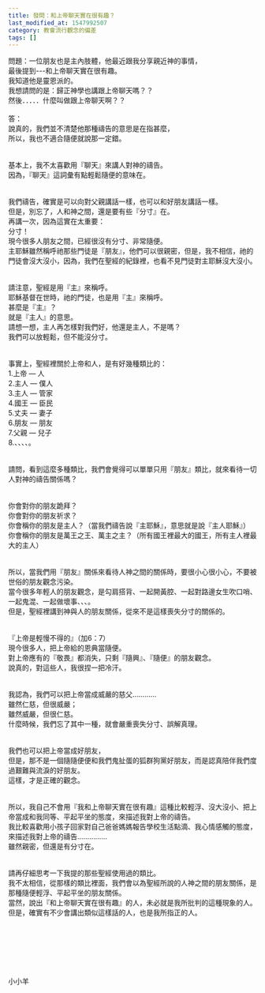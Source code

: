 ```yaml
---
title: 發問：和上帝聊天實在很有趣？
last_modified_at: 1547992507
category: 教會流行觀念的偏差
tags: []
---
```


問題：一位朋友也是主內肢體，他最近跟我分享親近神的事情，<br>最後提到---和上帝聊天實在很有趣。<br>我知道他是靈恩派的。<br>我想請問的是：歸正神學也講跟上帝聊天嗎？？<br>然後．．．．．什麼叫做跟上帝聊天啊？？<br><!--more--><br>答：<br>說真的，我們並不清楚他那種禱告的意思是在指甚麼，<br>所以，我也不適合隨便就說那一定錯。<br><br> <br>基本上，我不太喜歡用『聊天』來講人對神的禱告。<br>因為，『聊天』這詞彙有點輕鬆隨便的意味在。<br><br> <br>我們禱告，確實是可以向對父親講話一樣，也可以和好朋友講話一樣。<br>但是，別忘了，人和神之間，還是要有些『分寸』在。<br>再講一次，因為這實在太重要：<br>分寸！<br>現今很多人朋友之間，已經很沒有分寸、非常隨便。<br>主耶穌雖然稱呼祂那些門徒是『朋友』，他們可以很親密，但是，我不相信，祂的門徒會沒大沒小，因為，我們在聖經的紀錄裡，也看不見門徒對主耶穌沒大沒小。<br><br> <br>請注意，聖經是用『主』來稱呼。<br>耶穌基督在世時，祂的門徒，也是用『主』來稱呼。<br>甚麼是『主』？<br>就是『主人』的意思。<br>請想一想，主人再怎樣對我們好，他還是主人，不是嗎？<br>我們可以放輕鬆，但不能沒分寸。<br><br> <br>事實上，聖經裡關於上帝和人，是有好幾種類比的：<br>1.上帝 — 人<br>2.主人 — 僕人<br>3.主人 — 管家<br>4.國王 — 臣民<br>5.丈夫 — 妻子<br>6.朋友 — 朋友<br>7.父親 — 兒子<br>8.、、、、。<br> <br><br>請問，看到這麼多種類比，我們會覺得可以單單只用『朋友』類比，就來看待一切人對神的禱告關係嗎？<br><br><br>你會對你的朋友跪拜？<br>你會對你的朋友祈求？<br>你會稱你的朋友是主人？（當我們禱告說『主耶穌』，意思就是說『主人耶穌』）<br>你會稱你的朋友是萬王之王、萬主之主？（所有國王裡最大的國王，所有主人裡最大的主人）<br><br> <br>所以，當我們用『朋友』關係來看待人神之間的關係時，要很小心很小心，不要被世俗的朋友觀念污染。<br>當今很多年輕人的朋友觀念，是勾肩搭背、一起開黃腔、一起對路邊女生吹口哨、一起鬼混、一起做壞事、、、。<br>但是，聖經裡講到神與人的朋友關係，從來不是這樣喪失分寸的關係的。<br> <br><br>『上帝是輕慢不得的』（加6：7）<br>現今很多人，把上帝給的恩典當隨便。<br>對上帝應有的『敬畏』都消失，只剩『隨興』、『隨便』的朋友觀念。<br>說真的，對這些人，我很捏一把冷汗。<br> <br><br>我認為，我們可以把上帝當成威嚴的慈父…………<br>雖然仁慈，但很威嚴；<br>雖然威嚴，但很仁慈。<br>什麼時候，我們忘了其中一種，就會嚴重喪失分寸、誤解真理。<br><br><br>我們也可以把上帝當成好朋友，<br>但是，那不是一個隨隨便便和我們鬼扯蛋的狐群狗黨好朋友，而是認真陪伴我們度過艱難與流淚的好朋友。<br>這樣，才是正確的觀念。<br> <br><br>所以，我自己不會用『我和上帝聊天實在很有趣』這種比較輕浮、沒大沒小、把上帝當成和我同等、平起平坐的態度，來描述我對上帝的禱告。<br>我比較喜歡用小孩子回家對自己爸爸媽媽報告學校生活點滴、我心情感觸的態度，來描述我對上帝的禱告……………<br>雖然親密，但還是有分寸在。<br> <br><br>請再仔細思考一下我提的那些聖經使用過的類比。<br>我不太相信，從那樣的類比裡面，我們會以為聖經所說的人神之間的朋友關係，是那種隨便輕浮、平起平坐的朋友關係。<br>當然，說出『和上帝聊天實在很有趣』的人，未必就是我所批判的這種現象的人。<br>但是，確實有不少會講出類似這樣話的人，也是我所指正的人。<br><br><br><br><br><br><br><br>小小羊<br>
